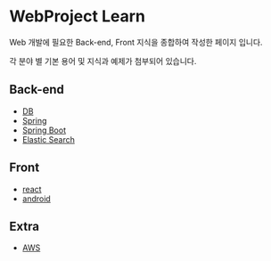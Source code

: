 # WebProject Learn

Web 개발에 필요한 Back-end, Front 지식을 종합하여 작성한 페이지 입니다.



각 분야 별 기본 용어 및 지식과 예제가 첨부되어 있습니다.



## Back-end

- [DB](https://github.com/PCloud63514/WebProject-Learn/tree/master/BackEnd/DB)
- [Spring](https://github.com/PCloud63514/WebProject-Learn/tree/master/BackEnd/Spring)
- [Spring Boot](https://github.com/PCloud63514/WebProject-Learn/tree/master/BackEnd/SpringBoot)
- [Elastic Search](https://github.com/PCloud63514/WebProject-Learn/tree/master/BackEnd/ELK/ElasticSearch)



## Front

- [react](https://github.com/PCloud63514/WebProject-Learn/tree/master/Front/React)
- [android](https://github.com/PCloud63514/WebProject-Learn/tree/master/Device/Android)

  



## Extra

- [AWS](https://github.com/PCloud63514/WebProject-Learn/tree/master/Extra/AWS)

  